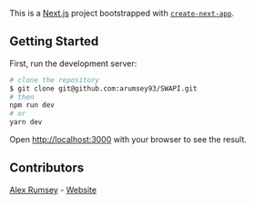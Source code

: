 This is a [Next.js](https://nextjs.org/) project bootstrapped with [`create-next-app`](https://github.com/vercel/next.js/tree/canary/packages/create-next-app).

## Getting Started

First, run the development server:

```bash
# clone the repository
$ git clone git@github.com:arumsey93/SWAPI.git
# then
npm run dev
# or
yarn dev
```

Open [http://localhost:3000](http://localhost:3000) with your browser to see the result.

## Contributors

[Alex Rumsey](https://github.com/arumsey93) - [Website](http://www.alexrumsey.dev)
